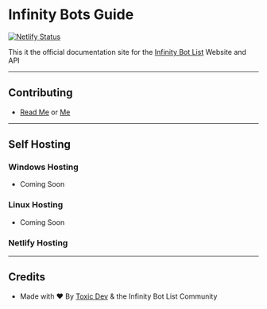 # Infinity Bots Guide
[![Netlify Status](https://api.netlify.com/api/v1/badges/0b1de5fd-c932-4128-85b3-5268a61bfc7e/deploy-status)](https://app.netlify.com/sites/confident-panini-145ce5/deploys)

This it the official documentation site for the [Infinity Bot List](https://infinitybotlist.com) Website and API

--- 

## Contributing
* [Read Me](./docs/contributions/authoring.md) or [Me](https://docs.botlist.site/contributions/authoring/)

--- 

## Self Hosting
### Windows Hosting
* Coming Soon

### Linux Hosting
* Coming Soon

### Netlify Hosting

---

## Credits
* Made with ❤️ By [Toxic Dev](https://toxicdev.me) & the Infinity Bot List Community
